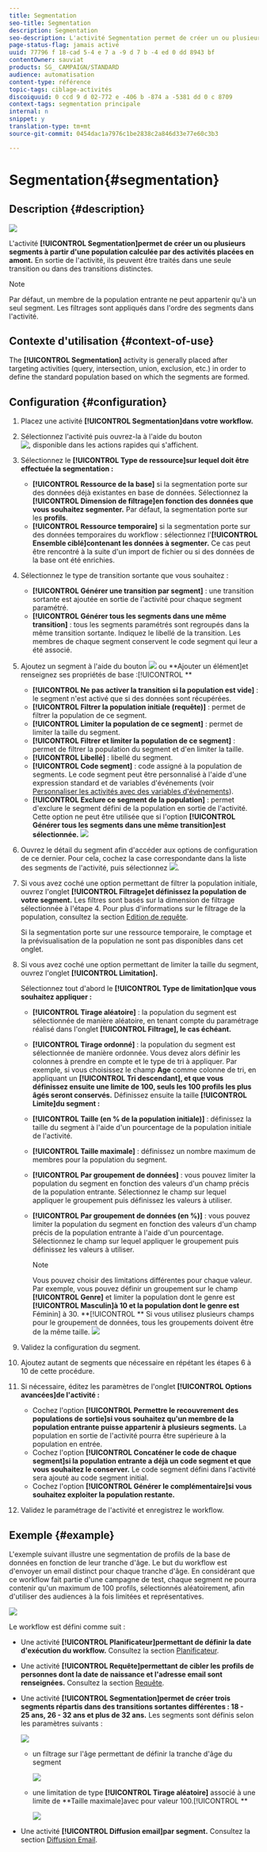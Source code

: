 ```yaml
---
title: Segmentation
seo-title: Segmentation
description: Segmentation
seo-description: L'activité Segmentation permet de créer un ou plusieurs segments à partir d'une population calculée par des activités placées en amont.
page-status-flag: jamais activé
uuid: 77796 f 18-cad 5-4 e 7 a -9 d 7 b -4 ed 0 dd 8943 bf
contentOwner: sauviat
products: SG_ CAMPAIGN/STANDARD
audience: automatisation
content-type: référence
topic-tags: ciblage-activités
discoiquuid: 0 ccd 9 d 02-772 e -406 b -874 a -5381 dd 0 c 8709
context-tags: segmentation principale
internal: n
snippet: y
translation-type: tm+mt
source-git-commit: 0454dac1a7976c1be2838c2a846d33e77e60c3b3

---
```



# Segmentation{#segmentation}

## Description {#description}

![](assets/segmentation.png)

L'activité **[!UICONTROL Segmentation]permet de créer un ou plusieurs segments à partir d'une population calculée par des activités placées en amont.** En sortie de l'activité, ils peuvent être traités dans une seule transition ou dans des transitions distinctes.

>[!NOTE]
>
>Par défaut, un membre de la population entrante ne peut appartenir qu'à un seul segment. Les filtrages sont appliqués dans l'ordre des segments dans l'activité.

## Contexte d'utilisation {#context-of-use}

The **[!UICONTROL Segmentation]** activity is generally placed after targeting activities (query, intersection, union, exclusion, etc.) in order to define the standard population based on which the segments are formed.

## Configuration {#configuration}

1. Placez une activité **[!UICONTROL Segmentation]dans votre workflow.**
1. Sélectionnez l'activité puis ouvrez-la à l'aide du bouton ![, disponible dans les actions rapides qui s'affichent.](assets/edit_darkgrey-24px.png)
1. Sélectionnez le **[!UICONTROL Type de ressource]sur lequel doit être effectuée la segmentation :**

   * **[!UICONTROL Ressource de la base]** si la segmentation porte sur des données déjà existantes en base de données. Sélectionnez la **[!UICONTROL Dimension de filtrage]en fonction des données que vous souhaitez segmenter.** Par défaut, la segmentation porte sur les **profils**.
   * **[!UICONTROL Ressource temporaire]** si la segmentation porte sur des données temporaires du workflow : sélectionnez l'**[!UICONTROL Ensemble ciblé]contenant les données à segmenter.** Ce cas peut être rencontré à la suite d'un import de fichier ou si des données de la base ont été enrichies.

1. Sélectionnez le type de transition sortante que vous souhaitez :

   * **[!UICONTROL Générer une transition par segment]** : une transition sortante est ajoutée en sortie de l'activité pour chaque segment paramétré.
   * **[!UICONTROL Générer tous les segments dans une même transition]** : tous les segments paramétrés sont regroupés dans la même transition sortante. Indiquez le libellé de la transition. Les membres de chaque segment conservent le code segment qui leur a été associé.

1. Ajoutez un segment à l'aide du bouton ![](assets/add_darkgrey-24px.png) ou **Ajouter un élément]et renseignez ses propriétés de base :[!UICONTROL **

   * **[!UICONTROL Ne pas activer la transition si la population est vide]** : le segment n'est activé que si des données sont récupérées.
   * **[!UICONTROL Filtrer la population initiale (requête)]** : permet de filtrer la population de ce segment.
   * **[!UICONTROL Limiter la population de ce segment]** : permet de limiter la taille du segment.
   * **[!UICONTROL Filtrer et limiter la population de ce segment]** : permet de filtrer la population du segment et d'en limiter la taille.
   * **[!UICONTROL Libellé]** : libellé du segment.
   * **[!UICONTROL Code segment]** : code assigné à la population de segments. Le code segment peut être personnalisé à l'aide d'une expression standard et de variables d'événements (voir [Personnaliser les activités avec des variables d'événements](../../automating/using/calling-a-workflow-with-external-parameters.md#customizing-activities-with-events-variables)).
   * **[!UICONTROL Exclure ce segment de la population]** : permet d'exclure le segment défini de la population en sortie de l'activité. Cette option ne peut être utilisée que si l'option **[!UICONTROL Générer tous les segments dans une même transition]est sélectionnée.**
   ![](assets/wkf_segment_new_segment.png)

1. Ouvrez le détail du segment afin d'accéder aux options de configuration de ce dernier. Pour cela, cochez la case correspondante dans la liste des segments de l'activité, puis sélectionnez ![](assets/wkf_segment_parameters_24px.png).
1. Si vous avez coché une option permettant de filtrer la population initiale, ouvrez l'onglet **[!UICONTROL Filtrage]et définissez la population de votre segment.** Les filtres sont basés sur la dimension de filtrage sélectionnée à l'étape 4. Pour plus d'informations sur le filtrage de la population, consultez la section [Edition de requête](../../automating/using/editing-queries.md).

   Si la segmentation porte sur une ressource temporaire, le comptage et la prévisualisation de la population ne sont pas disponibles dans cet onglet.

1. Si vous avez coché une option permettant de limiter la taille du segment, ouvrez l'onglet **[!UICONTROL Limitation].**

   Sélectionnez tout d'abord le **[!UICONTROL Type de limitation]que vous souhaitez appliquer :**

   * **[!UICONTROL Tirage aléatoire]** : la population du segment est sélectionnée de manière aléatoire, en tenant compte du paramétrage réalisé dans l'onglet **[!UICONTROL Filtrage], le cas échéant.**
   * **[!UICONTROL Tirage ordonné]** : la population du segment est sélectionnée de manière ordonnée. Vous devez alors définir les colonnes à prendre en compte et le type de tri à appliquer. Par exemple, si vous choisissez le champ **Age** comme colonne de tri, en appliquant un **[!UICONTROL Tri descendant], et que vous définissez ensuite une limite de 100, seuls les 100 profils les plus âgés seront conservés.**
   Définissez ensuite la taille **[!UICONTROL Limite]du segment :**

   * **[!UICONTROL Taille (en % de la population initiale)]** : définissez la taille du segment à l'aide d'un pourcentage de la population initiale de l'activité.
   * **[!UICONTROL Taille maximale]** : définissez un nombre maximum de membres pour la population du segment.
   * **[!UICONTROL Par groupement de données]** : vous pouvez limiter la population du segment en fonction des valeurs d'un champ précis de la population entrante. Sélectionnez le champ sur lequel appliquer le groupement puis définissez les valeurs à utiliser.
   * **[!UICONTROL Par groupement de données (en %)]** : vous pouvez limiter la population du segment en fonction des valeurs d'un champ précis de la population entrante à l'aide d'un pourcentage. Sélectionnez le champ sur lequel appliquer le groupement puis définissez les valeurs à utiliser.

      >[!NOTE]
      >
      >Vous pouvez choisir des limitations différentes pour chaque valeur. Par exemple, vous pouvez définir un groupement sur le champ **[!UICONTROL Genre]** et limiter la population dont le genre est **[!UICONTROL Masculin]à 10 et la population dont le genre est** Féminin] à 30. **[!UICONTROL ** Si vous utilisez plusieurs champs pour le groupement de données, tous les groupements doivent être de la même taille.
   ![](assets/wkf_segment_limit_by_grouping.png)

1. Validez la configuration du segment.
1. Ajoutez autant de segments que nécessaire en répétant les étapes 6 à 10 de cette procédure.
1. Si nécessaire, éditez les paramètres de l'onglet **[!UICONTROL Options avancées]de l'activité :**

   * Cochez l'option **[!UICONTROL Permettre le recouvrement des populations de sortie]si vous souhaitez qu'un membre de la population entrante puisse appartenir à plusieurs segments.** La population en sortie de l'activité pourra être supérieure à la population en entrée.
   * Cochez l'option **[!UICONTROL Concaténer le code de chaque segment]si la population entrante a déjà un code segment et que vous souhaitez le conserver.** Le code segment défini dans l'activité sera ajouté au code segment initial.
   * Cochez l'option **[!UICONTROL Générer le complémentaire]si vous souhaitez exploiter la population restante.**

1. Validez le paramétrage de l'activité et enregistrez le workflow.

## Exemple {#example}

L'exemple suivant illustre une segmentation de profils de la base de données en fonction de leur tranche d'âge. Le but du workflow est d'envoyer un email distinct pour chaque tranche d'âge. En considérant que ce workflow fait partie d'une campagne de test, chaque segment ne pourra contenir qu'un maximum de 100 profils, sélectionnés aléatoirement, afin d'utiliser des audiences à la fois limitées et représentatives.

![](assets/wkf_segment_example_4.png)

Le workflow est défini comme suit :

* Une activité **[!UICONTROL Planificateur]permettant de définir la date d'exécution du workflow.** Consultez la section [Planificateur](../../automating/using/scheduler.md).
* Une activité **[!UICONTROL Requête]permettant de cibler les profils de personnes dont la date de naissance et l'adresse email sont renseignées.** Consultez la section [Requête](../../automating/using/query.md).
* Une activité **[!UICONTROL Segmentation]permet de créer trois segments répartis dans des transitions sortantes différentes : 18 - 25 ans, 26 - 32 ans et plus de 32 ans.** Les segments sont définis selon les paramètres suivants :

   ![](assets/wkf_segment_example_3.png)

   * un filtrage sur l'âge permettant de définir la tranche d'âge du segment

      ![](assets/wkf_segment_new_segment.png)

   * une limitation de type **[!UICONTROL Tirage aléatoire]** associé à une limite de **Taille maximale]avec pour valeur 100.[!UICONTROL **

      ![](assets/wkf_segment_example_1.png)

* Une activité **[!UICONTROL Diffusion email]par segment.** Consultez la section [Diffusion Email](../../automating/using/email-delivery.md).


